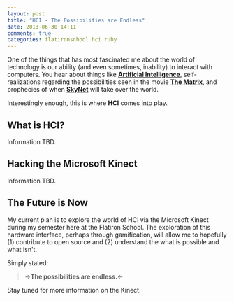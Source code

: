 ```yaml
---
layout: post
title: "HCI - The Possibilities are Endless"
date: 2013-06-30 14:11
comments: true
categories: flatironschool hci ruby
---
```


One of the things that has most fascinated me about the world of technology is our ability (and even sometimes, inability) to interact with computers. You hear about things like **[Artificial Intelligence](https://en.wikipedia.org/wiki/Artificial_intelligence "Definition of Artificial Intelligence")**, self-realizations regarding the possibilities seen in the movie **[The Matrix](http://www.imdb.com/title/tt0133093/)**, and prophecies of when **[SkyNet](http://terminator.wikia.com/wiki/Skynet)** will take over the world.  

Interestingly enough, this is where **HCI** comes into play.

## What is HCI?

Information TBD.

## Hacking the Microsoft Kinect

Information TBD.

## The Future is Now

My current plan is to explore the world of HCI via the Microsoft Kinect during my semester here at the Flatiron School. The exploration of this hardware interface, perhaps through gamification, will allow me to hopefully (1) contribute to open source and (2) understand the what is possible and what isn't.  

Simply stated:

>->**The possibilities are endless.**<-

Stay tuned for more information on the Kinect.